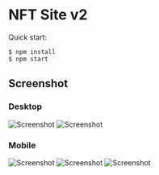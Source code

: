 # NFT Site v2

Quick start:

```
$ npm install
$ npm start
````

## Screenshot

### Desktop
![Screenshot](/Module%206/19.%20NFT%20Site%20v2/screenshot.jpg "Screenshot")
![Screenshot](/Module%206/19.%20NFT%20Site%20v2/screenshot2.jpg "Screenshot")

### Mobile
![Screenshot](/Module%206/19.%20NFT%20Site%20v2/screenshot3.jpg "Screenshot")
![Screenshot](/Module%206/19.%20NFT%20Site%20v2/screenshot4.jpg "Screenshot")
![Screenshot](/Module%206/19.%20NFT%20Site%20v2/screenshot5.jpg "Screenshot")